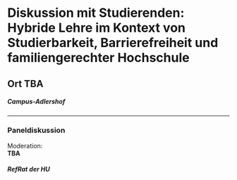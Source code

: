 # Diskussion mit Studierenden: Hybride Lehre im Kontext von Studierbarkeit, Barrierefreiheit und familiengerechter Hochschule  
## Ort TBA
##### Campus-Adlershof
--- 
### Paneldiskussion 
Moderation: \
**TBA**  
##### RefRat der HU 